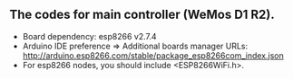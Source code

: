 ## The codes for main controller (WeMos D1 R2).
- Board dependency: esp8266 v2.7.4  
- Arduino IDE preference => Additional boards manager URLs: http://arduino.esp8266.com/stable/package_esp8266com_index.json
- For esp8266 nodes, you should include <ESP8266WiFi.h>.
